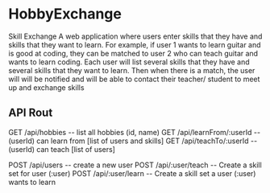 # HobbyExchange
Skill Exchange A web application where users enter skills that they have and skills that they want to learn.  For example, if user 1 wants to learn guitar and is good at coding, they can be matched to user 2 who can teach guitar and wants to learn coding.    Each user will list several skills that they have and several skills that they want to learn.   Then when there is a match, the user will will be notified and will be able to contact their teacher/ student to meet up and exchange skills


## API Rout

GET   /api/hobbies  -- list all hobbies (id, name)
GET   /api/learnFrom/:userId   --  (userId) can learn from [list of users and skills]
GET   /api/teachTo/:userId     --  (userId) can teach [list of users] 

POST  /api/users               --  create a new user
POST  /api/:user/teach         --   Create a skill set for user (:user)
POST  /api/:user/learn         --   Create a skill set a user (:user) wants to learn
